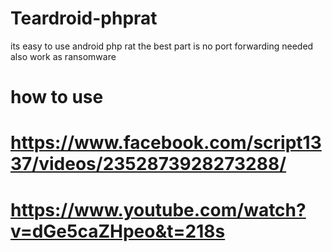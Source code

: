 # Teardroid-phprat


its easy to use android php rat the best part is no port forwarding needed also work as ransomware
# how to use
# https://www.facebook.com/script1337/videos/2352873928273288/
# https://www.youtube.com/watch?v=dGe5caZHpeo&t=218s
